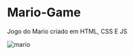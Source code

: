 # Mario-Game
Jogo do Mario criado em HTML, CSS E JS

![mario](https://github.com/LordBluue3/Mario-Game/issues/1#issue-1659353677)
